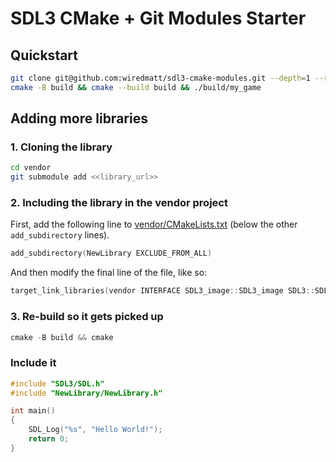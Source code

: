 # SDL3 CMake + Git Modules Starter

## Quickstart

```sh
git clone git@github.com:wiredmatt/sdl3-cmake-modules.git --depth=1 --recurse-submodules
cmake -B build && cmake --build build && ./build/my_game
```

## Adding more libraries

### 1. Cloning the library

```sh
cd vendor
git submodule add <<library_url>>
```

### 2. Including the library in the vendor project

First, add the following line to [vendor/CMakeLists.txt](./vendor/CMakeLists.txt) (below the other `add_subdirectory` lines).

```c
add_subdirectory(NewLibrary EXCLUDE_FROM_ALL)
```

And then modify the final line of the file, like so:

```C
target_link_libraries(vendor INTERFACE SDL3_image::SDL3_image SDL3::SDL3 NewLibrary::NewLibrary)
```

### 3. Re-build so it gets picked up

```C
cmake -B build && cmake
```

### Include it

```c++
#include "SDL3/SDL.h"
#include "NewLibrary/NewLibrary.h"

int main()
{
    SDL_Log("%s", "Hello World!");
    return 0;
}
```
